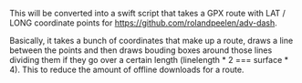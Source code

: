 This will be converted into a swift script that takes a GPX route with LAT / LONG coordinate points for https://github.com/rolandpeelen/adv-dash.

Basically, it takes a bunch of coordinates that make up a route, draws a line between the points and then draws bouding boxes around those lines dividing them if they go over a certain length (linelength * 2 === surface * 4). This to reduce the amount of offline downloads for a route.
